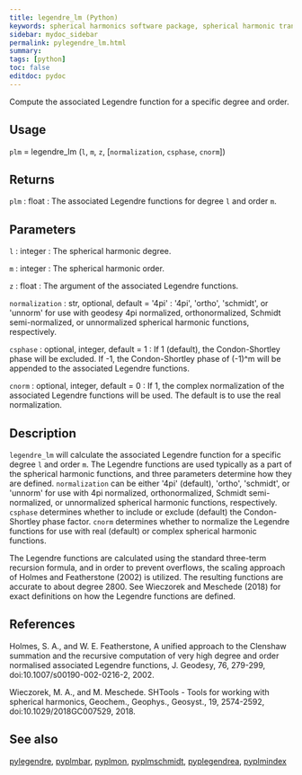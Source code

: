 ```yaml
---
title: legendre_lm (Python)
keywords: spherical harmonics software package, spherical harmonic transform, legendre functions, multitaper spectral analysis, fortran, Python, gravity, magnetic field
sidebar: mydoc_sidebar
permalink: pylegendre_lm.html
summary:
tags: [python]
toc: false
editdoc: pydoc
---
```


Compute the associated Legendre function for a specific degree and order.

## Usage

`plm` = legendre_lm (`l`, `m`, `z`, [`normalization`, `csphase`, `cnorm`])

## Returns

`plm` : float
:   The associated Legendre functions for degree `l` and order `m`.

## Parameters

`l` : integer
:   The spherical harmonic degree.

`m` : integer
:   The spherical harmonic order.

`z` : float
:   The argument of the associated Legendre functions.

`normalization` : str, optional, default = '4pi'
:   '4pi', 'ortho', 'schmidt', or 'unnorm' for use with geodesy 4pi normalized, orthonormalized, Schmidt semi-normalized, or unnormalized spherical harmonic functions, respectively.

`csphase` : optional, integer, default = 1
:   If 1 (default), the Condon-Shortley phase will be excluded. If -1, the Condon-Shortley phase of (-1)^m will be appended to the associated Legendre functions.

`cnorm` : optional, integer, default = 0
:   If 1, the complex normalization of the associated Legendre functions will be used. The default is to use the real normalization.

## Description

`legendre_lm` will calculate the associated Legendre function for a specific degree `l` and order `m`. The Legendre functions are used typically as a part of the spherical harmonic functions, and three parameters determine how they are defined. `normalization` can be either '4pi' (default), 'ortho', 'schmidt', or 'unnorm' for use with 4pi normalized, orthonormalized, Schmidt semi-normalized, or unnormalized spherical harmonic functions, respectively. `csphase` determines whether to include or exclude (default) the Condon-Shortley phase factor. `cnorm` determines whether to normalize the Legendre functions for use with real (default) or complex spherical harmonic functions.

The Legendre functions are calculated using the standard three-term recursion formula, and in order to prevent overflows, the scaling approach of Holmes and Featherstone (2002) is utilized. The resulting functions are accurate to about degree 2800. See Wieczorek and Meschede (2018) for exact definitions on how the Legendre functions are defined.

## References

Holmes, S. A., and W. E. Featherstone, A unified approach to the Clenshaw summation and the recursive computation of very high degree and order normalised associated Legendre functions, J. Geodesy, 76, 279-299, doi:10.1007/s00190-002-0216-2, 2002.

Wieczorek, M. A., and M. Meschede. SHTools - Tools for working with spherical harmonics, Geochem., Geophys., Geosyst., 19, 2574-2592, doi:10.1029/2018GC007529, 2018.

## See also

[pylegendre](pylegendre.html), [pyplmbar](pyplmbar.html), [pyplmon](pyplmon.html), [pyplmschmidt](pyplmschmidt.html), [pyplegendrea](pyplegendrea.html), [pyplmindex](pyplmindex.html)

